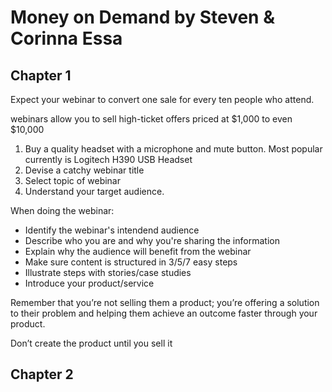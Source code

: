 # Money on Demand by Steven & Corinna Essa

## Chapter 1

Expect your webinar to convert one sale for every ten people who attend.

webinars allow you to sell high-ticket offers priced at $1,000 to even $10,000

1. Buy a quality headset with a microphone and mute button. Most popular currently is Logitech H390 USB Headset
2. Devise a catchy webinar title
3. Select topic of webinar
4. Understand your target audience.

When doing the webinar:

* Identify the webinar's intendend audience
* Describe who you are and why you're sharing the information
* Explain why the audience will benefit from the webinar
* Make sure content is structured in 3/5/7 easy steps
* Illustrate steps with stories/case studies
* Introduce your product/service

Remember that you’re not selling them a product; you’re offering a solution to their problem and helping them achieve an outcome faster through your product.

Don’t create the product until you sell it
 
## Chapter 2

